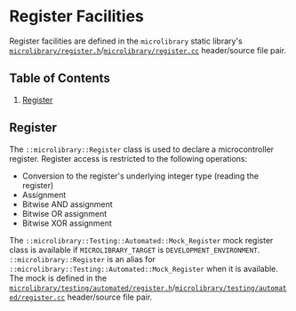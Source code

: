 # Register Facilities

Register facilities are defined in the `microlibrary` static library's
[`microlibrary/register.h`](https://github.com/apcountryman/microlibrary/blob/main/libraries/microlibrary/ANY/ANY/include/microlibrary/register.h)/[`microlibrary/register.cc`](https://github.com/apcountryman/microlibrary/blob/main/libraries/microlibrary/ANY/ANY/source/microlibrary/register.cc)
header/source file pair.

## Table of Contents

1. [Register](#register)

## Register

The `::microlibrary::Register` class is used to declare a microcontroller register.
Register access is restricted to the following operations:
- Conversion to the register's underlying integer type (reading the register)
- Assignment
- Bitwise AND assignment
- Bitwise OR assignment
- Bitwise XOR assignment

The `::microlibrary::Testing::Automated::Mock_Register` mock register class is available
if `MICROLIBRARY_TARGET` is `DEVELOPMENT_ENVIRONMENT`.
`::microlibrary::Register` is an alias for
`::microlibrary::Testing::Automated::Mock_Register` when it is available.
The mock is defined in the
[`microlibrary/testing/automated/register.h`](https://github.com/apcountryman/microlibrary/blob/main/libraries/microlibrary/ANY/DEVELOPMENT_ENVIRONMENT/include/microlibrary/testing/automated/register.h)/[`microlibrary/testing/automated/register.cc`](https://github.com/apcountryman/microlibrary/blob/main/libraries/microlibrary/ANY/DEVELOPMENT_ENVIRONMENT/source/microlibrary/testing/automated/register.cc)
header/source file pair.
